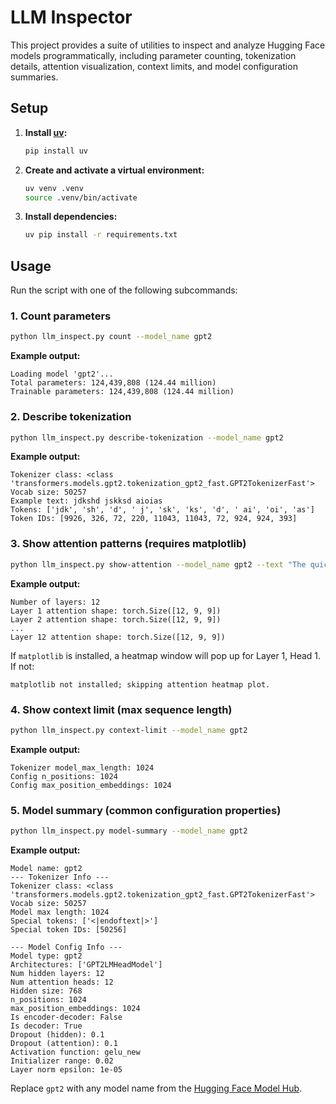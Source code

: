 # LLM Inspector

This project provides a suite of utilities to inspect and analyze Hugging Face models programmatically, including parameter counting, tokenization details, attention visualization, context limits, and model configuration summaries.

## Setup

1. **Install [uv](https://github.com/astral-sh/uv):**
   ```bash
   pip install uv
   ```

2. **Create and activate a virtual environment:**
   ```bash
   uv venv .venv
   source .venv/bin/activate
   ```

3. **Install dependencies:**
   ```bash
   uv pip install -r requirements.txt
   ```

## Usage

Run the script with one of the following subcommands:

### 1. Count parameters
```bash
python llm_inspect.py count --model_name gpt2
```
**Example output:**
```
Loading model 'gpt2'...
Total parameters: 124,439,808 (124.44 million)
Trainable parameters: 124,439,808 (124.44 million)
```

### 2. Describe tokenization
```bash
python llm_inspect.py describe-tokenization --model_name gpt2
```
**Example output:**
```
Tokenizer class: <class 'transformers.models.gpt2.tokenization_gpt2_fast.GPT2TokenizerFast'>
Vocab size: 50257
Example text: jdkshd jskksd aioias
Tokens: ['jdk', 'sh', 'd', ' j', 'sk', 'ks', 'd', ' ai', 'oi', 'as']
Token IDs: [9926, 326, 72, 220, 11043, 11043, 72, 924, 924, 393]
```

### 3. Show attention patterns (requires matplotlib)
```bash
python llm_inspect.py show-attention --model_name gpt2 --text "The quick brown fox jumps over the lazy dog."
```
**Example output:**
```
Number of layers: 12
Layer 1 attention shape: torch.Size([12, 9, 9])
Layer 2 attention shape: torch.Size([12, 9, 9])
...
Layer 12 attention shape: torch.Size([12, 9, 9])
```
If `matplotlib` is installed, a heatmap window will pop up for Layer 1, Head 1. If not:
```
matplotlib not installed; skipping attention heatmap plot.
```

### 4. Show context limit (max sequence length)
```bash
python llm_inspect.py context-limit --model_name gpt2
```
**Example output:**
```
Tokenizer model_max_length: 1024
Config n_positions: 1024
Config max_position_embeddings: 1024
```

### 5. Model summary (common configuration properties)
```bash
python llm_inspect.py model-summary --model_name gpt2
```
**Example output:**
```
Model name: gpt2
--- Tokenizer Info ---
Tokenizer class: <class 'transformers.models.gpt2.tokenization_gpt2_fast.GPT2TokenizerFast'>
Vocab size: 50257
Model max length: 1024
Special tokens: ['<|endoftext|>']
Special token IDs: [50256]

--- Model Config Info ---
Model type: gpt2
Architectures: ['GPT2LMHeadModel']
Num hidden layers: 12
Num attention heads: 12
Hidden size: 768
n_positions: 1024
max_position_embeddings: 1024
Is encoder-decoder: False
Is decoder: True
Dropout (hidden): 0.1
Dropout (attention): 0.1
Activation function: gelu_new
Initializer range: 0.02
Layer norm epsilon: 1e-05
```

Replace `gpt2` with any model name from the [Hugging Face Model Hub](https://huggingface.co/models). 